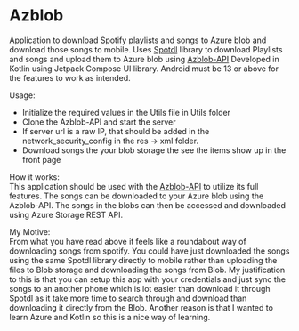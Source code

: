 # Azblob
Application to download Spotify playlists and songs to Azure blob and download those songs to mobile.
Uses [Spotdl](https://github.com/spotDL/spotify-downloader) library to download Playlists and songs 
and upload them to Azure blob using [Azblob-API](https://github.com/KeerthiBeast/Azblob-API)
Developed in Kotlin using Jetpack Compose UI library. Android must be 13 or above for the features to work as intended.

Usage: <br />
- Initialize the required values in the Utils file in Utils folder
- Clone the Azblob-API and start the server
- If server url is a raw IP, that should be added in the network_security_config in the res -> xml folder.
- Download songs the your blob storage the see the items show up in the front page

How it works: <br />
This application should be used with the [Azblob-API](https://github.com/KeerthiBeast/Azblob-API) to utilize its full features. 
The songs can be downloaded to your Azure blob using the Azblob-API. The songs in the blobs can then be accessed and downloaded using
Azure Storage REST API.

My Motive: <br />
From what you have read above it feels like a roundabout way of downloading songs from spotify. You could have just 
downloaded the songs using the same Spotdl library directly to mobile rather than uploading the files to Blob storage and
downloading the songs from Blob. My justification to this is that you can setup this app with your credentials and
just sync the songs to an another phone which is lot easier than download it through Spotdl as it take more time to
search through and download than downloading it directly from the Blob. Another reason is that I wanted to learn 
Azure and Kotlin so this is a nice way of learning.